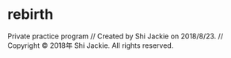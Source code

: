 # rebirth
Private practice program
//  Created by Shi Jackie on 2018/8/23.
//  Copyright © 2018年 Shi Jackie. All rights reserved.
